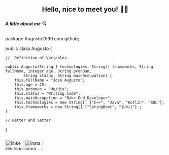 <h2 align="center">Hello, nice to meet you! 👋🏻</h2>

###

<h5 align="left">A little about me 🔍</h5>
<p>
package.Augusto2599.com.github;

public class Augusto { 

	//  Definition of Variables.

	public Augusto(String[] technologies, String[] frameworks, String fullName, Integer age, String pronoun, 
 			String status, String mainOccupation) {
		this.fullName = "José Augusto";
		this.age = 25;
		this.pronoun = "He/His";
		this.status = "Writing Code";
		this.mainOccupation = "Bakc-End Developer";
		this.technologies = new String[] {"C++", "Java", "Kotlin", "SQL"};
		this.frameworks = new String[] {"SpringBoot", "jUnit"} ;
	}

	// Getter and Setter.
}
</p>

###

<div align="left">
  <img src="https://raw.githubusercontent.com/maurodesouza/profile-readme-generator/master/src/assets/icons/social/linkedin/default.svg" width="57" height="32" alt="linkedin logo"  />
  <a href="https://www.instagram.com/_augusto_2599/" target="_blank">
    <img src="https://raw.githubusercontent.com/maurodesouza/profile-readme-generator/master/src/assets/icons/social/instagram/default.svg" width="57" height="32" alt="instagram logo"  />
  </a>
</div>

###
